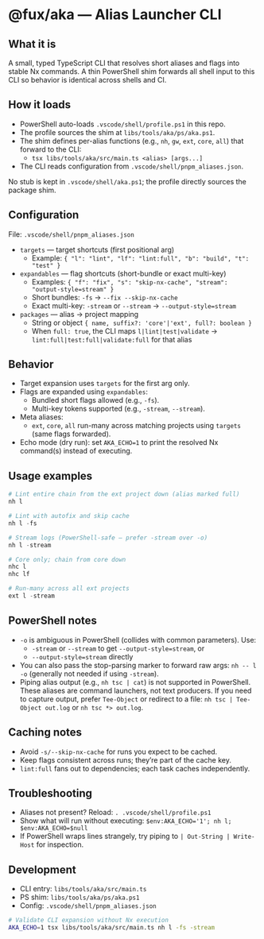 # @fux/aka — Alias Launcher CLI

## What it is

A small, typed TypeScript CLI that resolves short aliases and flags into stable Nx commands. A thin PowerShell shim forwards all shell input to this CLI so behavior is identical across shells and CI.

## How it loads

- PowerShell auto-loads `.vscode/shell/profile.ps1` in this repo.
- The profile sources the shim at `libs/tools/aka/ps/aka.ps1`.
- The shim defines per-alias functions (e.g., `nh`, `gw`, `ext`, `core`, `all`) that forward to the CLI:
    - `tsx libs/tools/aka/src/main.ts <alias> [args...]`
- The CLI reads configuration from `.vscode/shell/pnpm_aliases.json`.

No stub is kept in `.vscode/shell/aka.ps1`; the profile directly sources the package shim.

## Configuration

File: `.vscode/shell/pnpm_aliases.json`

- `targets` — target shortcuts (first positional arg)
    - Example: `{ "l": "lint", "lf": "lint:full", "b": "build", "t": "test" }`
- `expandables` — flag shortcuts (short-bundle or exact multi-key)
    - Examples: `{ "f": "fix", "s": "skip-nx-cache", "stream": "output-style=stream" }`
    - Short bundles: `-fs` → `--fix --skip-nx-cache`
    - Exact multi-key: `-stream` or `--stream` → `--output-style=stream`
- `packages` — alias → project mapping
    - String or object `{ name, suffix?: 'core'|'ext', full?: boolean }`
    - When `full: true`, the CLI maps `l|lint|test|validate` → `lint:full|test:full|validate:full` for that alias

## Behavior

- Target expansion uses `targets` for the first arg only.
- Flags are expanded using `expandables`:
    - Bundled short flags allowed (e.g., `-fs`).
    - Multi-key tokens supported (e.g., `-stream`, `--stream`).
- Meta aliases:
    - `ext`, `core`, `all` run-many across matching projects using `targets` (same flags forwarded).
- Echo mode (dry run): set `AKA_ECHO=1` to print the resolved Nx command(s) instead of executing.

## Usage examples

```powershell
# Lint entire chain from the ext project down (alias marked full)
nh l

# Lint with autofix and skip cache
nh l -fs

# Stream logs (PowerShell-safe — prefer -stream over -o)
nh l -stream

# Core only; chain from core down
nhc l
nhc lf

# Run-many across all ext projects
ext l -stream
```

## PowerShell notes

- `-o` is ambiguous in PowerShell (collides with common parameters). Use:
    - `-stream` or `--stream` to get `--output-style=stream`, or
    - `--output-style=stream` directly
- You can also pass the stop-parsing marker to forward raw args: `nh -- l -o` (generally not needed if using `-stream`).
- Piping alias output (e.g., `nh tsc | cat`) is not supported in PowerShell. These aliases are command launchers, not text producers. If you need to capture output, prefer `Tee-Object` or redirect to a file: `nh tsc | Tee-Object out.log` or `nh tsc *> out.log`.

## Caching notes

- Avoid `-s/--skip-nx-cache` for runs you expect to be cached.
- Keep flags consistent across runs; they’re part of the cache key.
- `lint:full` fans out to dependencies; each task caches independently.

## Troubleshooting

- Aliases not present? Reload: `. .vscode/shell/profile.ps1`
- Show what will run without executing: `$env:AKA_ECHO='1'; nh l; $env:AKA_ECHO=$null`
- If PowerShell wraps lines strangely, try piping to `| Out-String | Write-Host` for inspection.

## Development

- CLI entry: `libs/tools/aka/src/main.ts`
- PS shim: `libs/tools/aka/ps/aka.ps1`
- Config: `.vscode/shell/pnpm_aliases.json`

```bash
# Validate CLI expansion without Nx execution
AKA_ECHO=1 tsx libs/tools/aka/src/main.ts nh l -fs -stream
```
